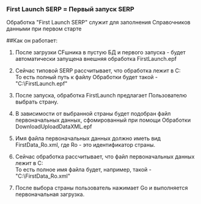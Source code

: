 ﻿### First Launch SERP = Первый запуск SERP

Обработка "First Launch SERP" служит для заполнения Справочников данными при первом старте 

##Как он работает:
1. После загрузки CFшника в пустую БД и первого запуска - будет автоматически запущена внешняя обработка FirstLaunch.epf

2. Сейчас типовой SERP рассчитывает, что обработка лежит в C:\
То есть полный путь к файлу Обработки будет такой - "C:\FirstLaunch.epf"

3. После запуска, обработка FirstLaunch предлагает Пользователю выбрать страну.

4. В зависимости от выбранной страны будет подобран файл первоначальных данных, сфомированный при помощи Обработки DownloadUploadDataXML.epf

5. Имя файла первоначальных данных должно иметь вид FirstData_Ro.xml, где Ro - это идентификатор страны. 

6. Сейчас обработка рассчитывает, что файл первоначальных данных лежит в C:\
То есть полное имя файла будет, например, такой - "C:\FirstData_Ro.xml"

7. После выбора страны пользователь нажимает Go и выполняется первоначальная загрузка.
